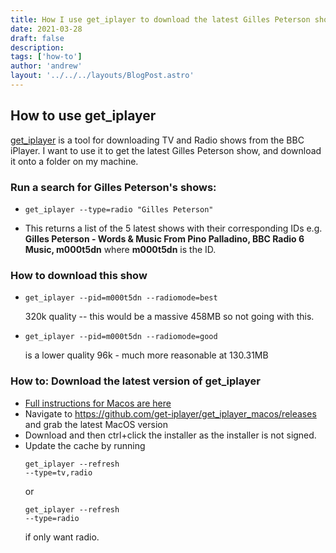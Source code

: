 ```yaml
---
title: How I use get_iplayer to download the latest Gilles Peterson show!
date: 2021-03-28
draft: false
description:
tags: ['how-to']
author: 'andrew'
layout: '../../../layouts/BlogPost.astro'
---
```


## How to use get_iplayer

[get_iplayer](https://github.com/get-iplayer/get_iplayer) is a tool for downloading TV and Radio shows from the BBC iPlayer. I want to use it to get the latest Gilles Peterson show, and download it onto a folder on my machine.

### Run a search for Gilles Peterson's shows:

-   <pre><code>get_iplayer --type=radio "Gilles Peterson"</code></pre>
-   This returns a list of the 5 latest shows with their corresponding IDs e.g. <strong>Gilles Peterson - Words & Music From Pino Palladino, BBC Radio 6 Music, m000t5dn</strong> where <strong>m000t5dn</strong> is the ID.

### How to download this show

-   <pre><code>get_iplayer --pid=m000t5dn --radiomode=best</code></pre> 320k quality -- this would be a massive 458MB so not going with this.
-   <pre><code>get_iplayer --pid=m000t5dn --radiomode=good</code></pre> is a lower quality 96k - much more reasonable at 130.31MB

<div class="notes">

### How to: Download the latest version of get_iplayer

-   [Full instructions for Macos are here](https://github.com/get-iplayer/get_iplayer/wiki/osx)
-   Navigate to https://github.com/get-iplayer/get_iplayer_macos/releases and grab the latest MacOS version
-   Download and then ctrl+click the installer as the installer is not signed.
-   Update the cache by running <pre><code>get_iplayer --refresh --type=tv,radio</code></pre> or <pre><code>get_iplayer --refresh --type=radio</code></pre> if only want radio.

</div>
